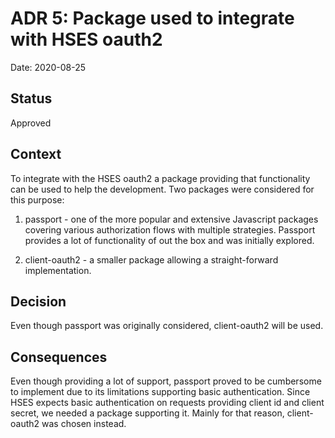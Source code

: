 # ADR 5: Package used to integrate with HSES oauth2

Date: 2020-08-25

## Status

Approved

## Context

To integrate with the HSES oauth2 a package providing that functionality can be used to help the development. Two packages were considered for this purpose:

 1. passport - one of the more popular and extensive Javascript packages covering various authorization flows with multiple strategies. Passport provides a lot of functionality of out the box and was initially explored.

 2. client-oauth2 - a smaller package allowing a straight-forward implementation.

## Decision

Even though passport was originally considered, client-oauth2 will be used.

## Consequences

Even though providing a lot of support, passport proved to be cumbersome to implement due to its limitations supporting basic authentication. Since HSES expects basic authentication on requests providing client id and client secret, we needed a package supporting it. Mainly for that reason, client-oauth2 was chosen instead.
